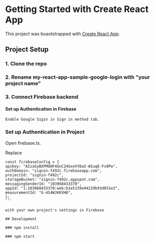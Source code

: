 # Getting Started with Create React App

This project was boaotstrapped with [Create React App](https://github.com/facebook/create-react-app).

## Project Setup

### 1. Clone the repo

### 2. Rename my-react-app-sample-google-login with "your project name"

### 3. Connect Firebase backend

#### Set up Authentication in Firebase

    Enable Google Sigin in Sign in method tab.

### Set up Authentication in Project

Open firebase.ts.

Replace

````
const firebaseConfig = {
apiKey: "AIzaSyBXPMdHF4GnC24GxeVYDa5-W1uqE-Fs0Pw",
authDomain: "signin-f492c.firebaseapp.com",
projectId: "signin-f492c",
storageBucket: "signin-f492c.appspot.com",
messagingSenderId: "103968433370",
appId: "1:103968433370:web:b1e5139e94229b93d031e3",
measurementId: "G-4S4WJKKVH0",
};
```

with your own project's settings in Firebase

## Development

### npm install

### npm start
````
